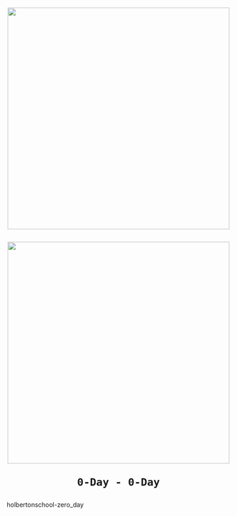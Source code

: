<h1 align="center">
  <p align="center"><img src="https://assets.holbertonschool.com/media_images/files/000/001/247/original/header-logo-700.png" width="500">
  <p align="center"><img src="https://cdn1.iconfinder.com/data/icons/malware-and-threats/512/Zero-Day-01-512.png" width="500">
    
    0-Day - 0-Day
    
  </p>
</h1>

holbertonschool-zero_day
